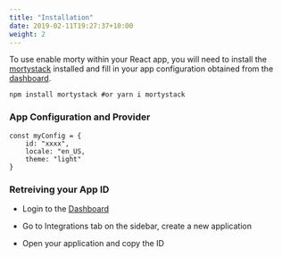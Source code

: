 ```yaml
---
title: "Installation"
date: 2019-02-11T19:27:37+10:00
weight: 2
---
```


To use enable morty within your React app, you will need to install the [mortystack]() installed and fill in your app configuration obtained from the [dashboard]().

```
npm install mortystack #or yarn i mortystack

```

### App Configuration and Provider

```
const myConfig = {
    id: "xxxx",
    locale: "en_US,
    theme: "light"
}

```

### Retreiving your App ID

- Login to the [Dashboard]()

- Go to Integrations tab on the sidebar, create a new application

- Open your application and copy the ID
